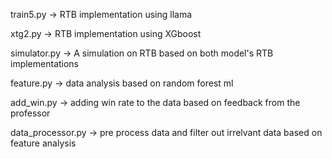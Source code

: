 train5.py -> RTB implementation using llama

xtg2.py -> RTB implementation using XGboost

simulator.py -> A simulation on RTB based on both model's RTB implementations

feature.py -> data analysis based on random forest ml 

add_win.py -> adding win rate to the data based on feedback from the professor

data_processor.py -> pre process data and filter out irrelvant data based on feature analysis
